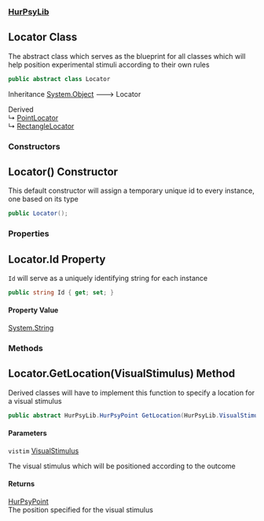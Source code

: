 ### [HurPsyLib](HurPsyLib.md 'HurPsyLib')

## Locator Class

The abstract class which serves as the blueprint for all classes which will help position experimental stimuli according to their own rules

```csharp
public abstract class Locator
```

Inheritance [System.Object](https://docs.microsoft.com/en-us/dotnet/api/System.Object 'System.Object') &#129106; Locator

Derived  
&#8627; [PointLocator](HurPsyLib.PointLocator.md 'HurPsyLib.PointLocator')  
&#8627; [RectangleLocator](HurPsyLib.RectangleLocator.md 'HurPsyLib.RectangleLocator')
### Constructors

<a name='HurPsyLib.Locator.Locator()'></a>

## Locator() Constructor

This default constructor will assign a temporary unique id to every instance, one based on its type

```csharp
public Locator();
```
### Properties

<a name='HurPsyLib.Locator.Id'></a>

## Locator.Id Property

`Id` will serve as a uniquely identifying string for each instance

```csharp
public string Id { get; set; }
```

#### Property Value
[System.String](https://docs.microsoft.com/en-us/dotnet/api/System.String 'System.String')
### Methods

<a name='HurPsyLib.Locator.GetLocation(HurPsyLib.VisualStimulus)'></a>

## Locator.GetLocation(VisualStimulus) Method

Derived classes will have to implement this function to specify a location for a visual stimulus

```csharp
public abstract HurPsyLib.HurPsyPoint GetLocation(HurPsyLib.VisualStimulus? vistim=null);
```
#### Parameters

<a name='HurPsyLib.Locator.GetLocation(HurPsyLib.VisualStimulus).vistim'></a>

`vistim` [VisualStimulus](HurPsyLib.VisualStimulus.md 'HurPsyLib.VisualStimulus')

The visual stimulus which will be positioned according to the outcome

#### Returns
[HurPsyPoint](HurPsyLib.HurPsyPoint.md 'HurPsyLib.HurPsyPoint')  
The position specified for the visual stimulus